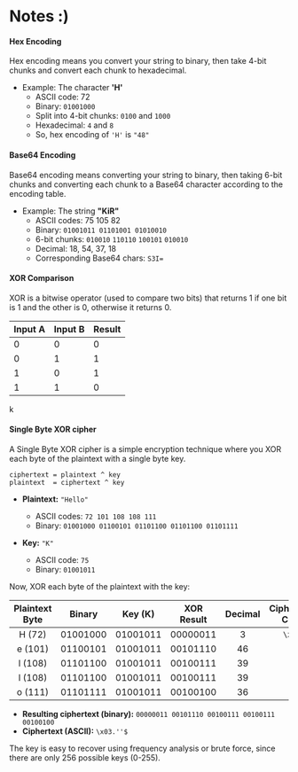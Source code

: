 # Notes :)

#### Hex Encoding

Hex encoding means you convert your string to binary, then take 4-bit chunks and convert each chunk to hexadecimal.

- Example: The character **'H'**  
  - ASCII code: 72  
  - Binary: `01001000`  
  - Split into 4-bit chunks: `0100` and `1000`  
  - Hexadecimal: `4` and `8`  
  - So, hex encoding of `'H'` is `"48"`

#### Base64 Encoding

Base64 encoding means converting your string to binary, then taking 6-bit chunks and converting each chunk to a Base64 character according to the encoding table.

- Example: The string **"KiR"**  
  - ASCII codes: 75 105 82  
  - Binary: `01001011 01101001 01010010`  
  - 6-bit chunks: `010010` `110110` `100101` `010010`  
  - Decimal: 18, 54, 37, 18  
  - Corresponding Base64 chars: `S3I=`

#### XOR Comparison

XOR is a bitwise operator (used to compare two bits) that returns 1 if one bit is 1 and the other is 0, otherwise it returns 0.

| Input A | Input B | Result |
|---------|---------|--------|
|    0    |    0    |   0    |
|    0    |    1    |   1    |
|    1    |    0    |   1    |
|    1    |    1    |   0    |
k
#### Single Byte XOR cipher

A Single Byte XOR cipher is a simple encryption technique where you XOR each byte of the plaintext with a single byte key.

```text
ciphertext = plaintext ^ key
plaintext  = ciphertext ^ key
```

- **Plaintext:** `"Hello"`
  - ASCII codes: `72 101 108 108 111`
  - Binary: `01001000 01100101 01101100 01101100 01101111`

- **Key:** `"K"`
  - ASCII code: `75`
  - Binary: `01001011`

Now, XOR each byte of the plaintext with the key:

| Plaintext Byte | Binary      | Key (K)     | XOR Result | Decimal | Ciphertext Char |
|:--------------:|:-----------:|:-----------:|:----------:|:-------:|:---------------:|
| H (72)         | 01001000    | 01001011    | 00000011   | 3       | `\x03`          |
| e (101)        | 01100101    | 01001011    | 00101110   | 46      | `.`             |
| l (108)        | 01101100    | 01001011    | 00100111   | 39      | `'`             |
| l (108)        | 01101100    | 01001011    | 00100111   | 39      | `'`             |
| o (111)        | 01101111    | 01001011    | 00100100   | 36      | `$`             |

- **Resulting ciphertext (binary):** `00000011 00101110 00100111 00100111 00100100`
- **Ciphertext (ASCII):** `\x03.''$`

The key is easy to recover using frequency analysis or brute force, since there are only 256 possible keys (0-255).


